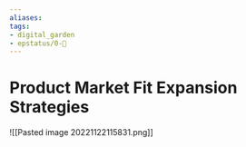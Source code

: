 ```yaml
---
aliases: 
tags: 
- digital_garden
- epstatus/0-🌰
---
```

# Product Market Fit Expansion Strategies
![[Pasted image 20221122115831.png]]



